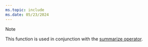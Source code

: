 ```yaml
---
ms.topic: include
ms.date: 05/23/2024
---
```


> [!NOTE]
> This function is used in conjunction with the [summarize operator](../query/summarize-operator.md).
